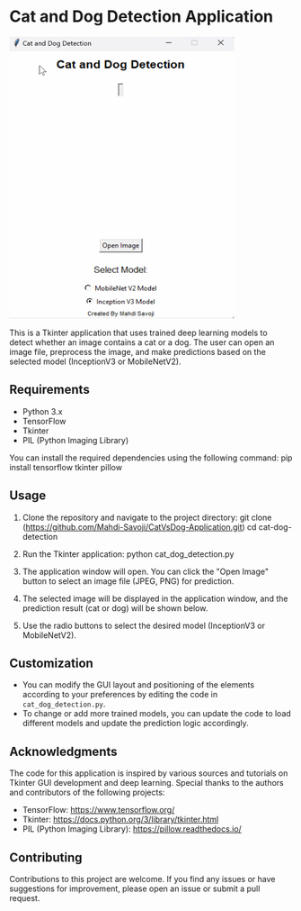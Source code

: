 # Cat and Dog Detection Application

<img src="Test/Animation.gif" alt="Cat Vs Dog Application" width="400" height="500">

This is a Tkinter application that uses trained deep learning models to detect whether an image contains a cat or a dog. The user can open an image file, preprocess the image, and make predictions based on the selected model (InceptionV3 or MobileNetV2).

## Requirements

- Python 3.x
- TensorFlow
- Tkinter
- PIL (Python Imaging Library)

You can install the required dependencies using the following command:
pip install tensorflow tkinter pillow


## Usage

1. Clone the repository and navigate to the project directory:
git clone (https://github.com/Mahdi-Savoji/CatVsDog-Application.git)
cd cat-dog-detection

  2. Run the Tkinter application:
     python cat_dog_detection.py

3. The application window will open. You can click the "Open Image" button to select an image file (JPEG, PNG) for prediction.

4. The selected image will be displayed in the application window, and the prediction result (cat or dog) will be shown below.

5. Use the radio buttons to select the desired model (InceptionV3 or MobileNetV2).

## Customization

- You can modify the GUI layout and positioning of the elements according to your preferences by editing the code in `cat_dog_detection.py`.
- To change or add more trained models, you can update the code to load different models and update the prediction logic accordingly.


## Acknowledgments

The code for this application is inspired by various sources and tutorials on Tkinter GUI development and deep learning. Special thanks to the authors and contributors of the following projects:

- TensorFlow: https://www.tensorflow.org/
- Tkinter: https://docs.python.org/3/library/tkinter.html
- PIL (Python Imaging Library): https://pillow.readthedocs.io/

## Contributing

Contributions to this project are welcome. If you find any issues or have suggestions for improvement, please open an issue or submit a pull request.

